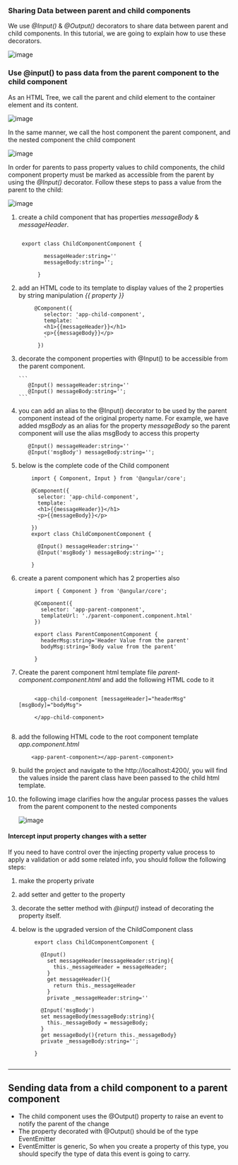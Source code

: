 
### Sharing Data between parent and child components
We use *@Input()* & *@Output()* decorators to share data between parent and child components.
In this tutorial, we are going to explain how to use these decorators.

  ![image](https://github.com/shaimaa-hshalaby/Angular_Guide/assets/3264417/c549391c-1b0a-4e93-aa3f-853c197b420d)


### Use @input() to pass data from the parent component to the child component

As an HTML Tree, we call the parent and child element to the container element and its content.

  ![image](https://github.com/shaimaa-hshalaby/Angular_Guide/assets/3264417/588fce15-df3f-4af5-8e4f-887263a3fe50)

In the same manner, we call the host component the parent component, and the nested component the child component 

 ![image](https://github.com/shaimaa-hshalaby/Angular_Guide/assets/3264417/3192b5f9-ab12-4d22-a3e2-1dc8e5445321)

In order for parents to pass property values to child components, the child component property must be marked as accessible from the parent by using the *@Input()* decorator. Follow these steps to pass a value from the parent to the child:

 ![image](https://github.com/shaimaa-hshalaby/Angular_Guide/assets/3264417/73d79188-5d9b-4637-85f7-5d5f03bbd1b1)

  1.  create a child component that has  properties *messageBody* & *messageHeader*.
      ```

       export class ChildComponentComponent {
            
              messageHeader:string=''
              messageBody:string='';
            
            }

       ```
     
  3.  add an HTML code to its template to display values of the 2 properties by string manipulation *{{ property }}*

      ```   
           @Component({
              selector: 'app-child-component',
              template: `
              <h1>{{messageHeader}}</h1>
              <p>{{messageBody}}</p>
              `
            })
      ```
     
  5.  decorate the component properties with @Input() to be accessible from the parent component.
     
          ```
             @Input() messageHeader:string=''
             @Input() messageBody:string='';
          ```


7. you can add an alias to the @Input() decorator to be used by the parent component instead of the original property name. For example, we have added *msgBody* as an alias for the property *messageBody* so the parent component will use the alias msgBody to access this property

      ```
         @Input() messageHeader:string=''
         @Input('msgBody') messageBody:string='';
      ```

9. below is the complete code of the Child component
     
      ```
          import { Component, Input } from '@angular/core';
          
          @Component({
            selector: 'app-child-component',
            template: `
            <h1>{{messageHeader}}</h1>
            <p>{{messageBody}}</p>
            `
          })
          export class ChildComponentComponent {
          
            @Input() messageHeader:string=''
            @Input('msgBody') messageBody:string='';
          
          }
      ```

10. create a parent component which has 2 properties also
     ```
          import { Component } from '@angular/core';
          
          @Component({
            selector: 'app-parent-component',
            templateUrl: './parent-component.component.html'
          })
          
          export class ParentComponentComponent {
            headerMsg:string='Header Value from the parent'
            bodyMsg:string='Body value from the parent'
          
          }
      ```
   
11. Create the parent component html template file *parent-component.component.html* and add the following HTML code to it
     ```
  
          <app-child-component [messageHeader]="headerMsg" [msgBody]="bodyMsg">
      
          </app-child-component>
  
     ```
10. add the following HTML code to the root component template *app.component.html*
     ```
         <app-parent-component></app-parent-component>
     ```
11. build the project and navigate to the http://localhost:4200/, you will find the values inside the parent class have been passed to the child html template.
9. the following image clarifies how the angular process passes the values from the parent component to the nested components
   
     ![image](https://github.com/shaimaa-hshalaby/Angular_Guide/assets/3264417/48ce5232-59a1-4282-a139-85164cff4b3b)

#### Intercept input property changes with a setter

If you need to have control over the injecting property value process to apply a validation or add some related info, you should follow the following steps:
  1. make the property private
  2. add setter and getter to the property
  3. decorate the setter method with *@input()* instead of decorating the property itself.
  4. below is the upgraded version of the ChildComponent class

       ```
            export class ChildComponentComponent {
            
              @Input() 
                set messageHeader(messageHeader:string){
                  this._messageHeader = messageHeader;
                }
                get messageHeader(){
                  return this._messageHeader
                }
                private _messageHeader:string=''
            
              @Input('msgBody') 
              set messageBody(messageBody:string){
                this._messageBody = messageBody;
              }
              get messageBody(){return this._messageBody}
              private _messageBody:string='';
            
            }
    
       ```

------------------------

## Sending data from a child component to a parent component
-  The child component uses the @Output() property to raise an event to notify the parent of the change
-  The property decorated with @Output() should be of the type EventEmitter<T>
-  EventEmitter<T> is generic, So when you create a property of this type, you should specify the type of data this event is going to carry.


